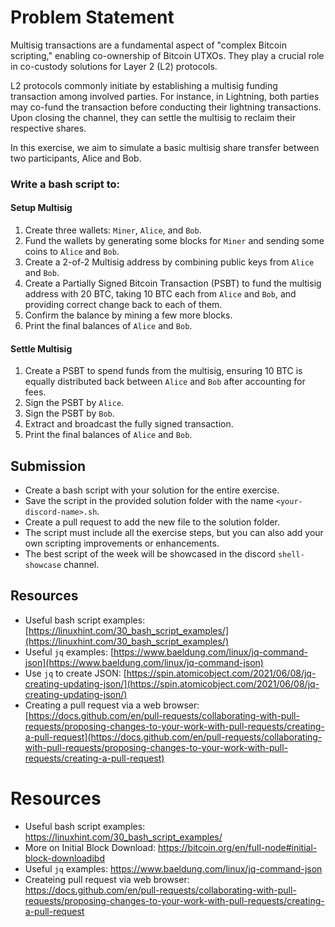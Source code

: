 # Problem Statement

Multisig transactions are a fundamental aspect of "complex Bitcoin scripting," enabling co-ownership of Bitcoin UTXOs. They play a crucial role in co-custody solutions for Layer 2 (L2) protocols.

L2 protocols commonly initiate by establishing a multisig funding transaction among involved parties. For instance, in Lightning, both parties may co-fund the transaction before conducting their lightning transactions. Upon closing the channel, they can settle the multisig to reclaim their respective shares.

In this exercise, we aim to simulate a basic multisig share transfer between two participants, Alice and Bob.

### Write a bash script to:

#### Setup Multisig

1. Create three wallets: `Miner`, `Alice`, and `Bob`.
2. Fund the wallets by generating some blocks for `Miner` and sending some coins to `Alice` and `Bob`.
3. Create a 2-of-2 Multisig address by combining public keys from `Alice` and `Bob`.
4. Create a Partially Signed Bitcoin Transaction (PSBT) to fund the multisig address with 20 BTC, taking 10 BTC each from `Alice` and `Bob`, and providing correct change back to each of them.
5. Confirm the balance by mining a few more blocks.
6. Print the final balances of `Alice` and `Bob`.

#### Settle Multisig

1. Create a PSBT to spend funds from the multisig, ensuring 10 BTC is equally distributed back between `Alice` and `Bob` after accounting for fees.
2. Sign the PSBT by `Alice`.
3. Sign the PSBT by `Bob`.
4. Extract and broadcast the fully signed transaction.
5. Print the final balances of `Alice` and `Bob`.

## Submission

- Create a bash script with your solution for the entire exercise.
- Save the script in the provided solution folder with the name `<your-discord-name>.sh`.
- Create a pull request to add the new file to the solution folder.
- The script must include all the exercise steps, but you can also add your own scripting improvements or enhancements.
- The best script of the week will be showcased in the discord `shell-showcase` channel.

## Resources

- Useful bash script examples: [https://linuxhint.com/30_bash_script_examples/](https://linuxhint.com/30_bash_script_examples/)
- Useful `jq` examples: [https://www.baeldung.com/linux/jq-command-json](https://www.baeldung.com/linux/jq-command-json)
- Use `jq` to create JSON: [https://spin.atomicobject.com/2021/06/08/jq-creating-updating-json/](https://spin.atomicobject.com/2021/06/08/jq-creating-updating-json/)
- Creating a pull request via a web browser: [https://docs.github.com/en/pull-requests/collaborating-with-pull-requests/proposing-changes-to-your-work-with-pull-requests/creating-a-pull-request](https://docs.github.com/en/pull-requests/collaborating-with-pull-requests/proposing-changes-to-your-work-with-pull-requests/creating-a-pull-request)


# Resources

 - Useful bash script examples: https://linuxhint.com/30_bash_script_examples/
 - More on Initial Block Download: https://bitcoin.org/en/full-node#initial-block-downloadibd
 - Useful `jq` examples: https://www.baeldung.com/linux/jq-command-json
 - Createing pull request via web browser: https://docs.github.com/en/pull-requests/collaborating-with-pull-requests/proposing-changes-to-your-work-with-pull-requests/creating-a-pull-request
